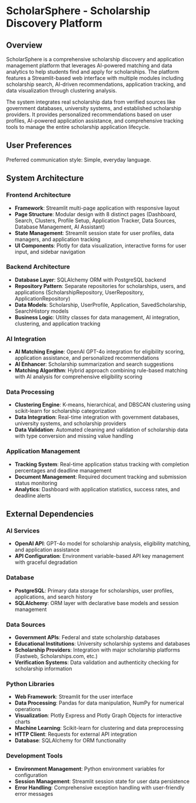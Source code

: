# ScholarSphere - Scholarship Discovery Platform

## Overview

ScholarSphere is a comprehensive scholarship discovery and application management platform that leverages AI-powered matching and data analytics to help students find and apply for scholarships. The platform features a Streamlit-based web interface with multiple modules including scholarship search, AI-driven recommendations, application tracking, and data visualization through clustering analysis.

The system integrates real scholarship data from verified sources like government databases, university systems, and established scholarship providers. It provides personalized recommendations based on user profiles, AI-powered application assistance, and comprehensive tracking tools to manage the entire scholarship application lifecycle.

## User Preferences

Preferred communication style: Simple, everyday language.

## System Architecture

### Frontend Architecture
- **Framework**: Streamlit multi-page application with responsive layout
- **Page Structure**: Modular design with 8 distinct pages (Dashboard, Search, Clusters, Profile Setup, Application Tracker, Data Sources, Database Management, AI Assistant)
- **State Management**: Streamlit session state for user profiles, data managers, and application tracking
- **UI Components**: Plotly for data visualization, interactive forms for user input, and sidebar navigation

### Backend Architecture
- **Database Layer**: SQLAlchemy ORM with PostgreSQL backend
- **Repository Pattern**: Separate repositories for scholarships, users, and applications (ScholarshipRepository, UserRepository, ApplicationRepository)
- **Data Models**: Scholarship, UserProfile, Application, SavedScholarship, SearchHistory models
- **Business Logic**: Utility classes for data management, AI integration, clustering, and application tracking

### AI Integration
- **AI Matching Engine**: OpenAI GPT-4o integration for eligibility scoring, application assistance, and personalized recommendations
- **AI Enhancer**: Scholarship summarization and search suggestions
- **Matching Algorithm**: Hybrid approach combining rule-based matching with AI analysis for comprehensive eligibility scoring

### Data Processing
- **Clustering Engine**: K-means, hierarchical, and DBSCAN clustering using scikit-learn for scholarship categorization
- **Data Integration**: Real-time integration with government databases, university systems, and scholarship providers
- **Data Validation**: Automated cleaning and validation of scholarship data with type conversion and missing value handling

### Application Management
- **Tracking System**: Real-time application status tracking with completion percentages and deadline management
- **Document Management**: Required document tracking and submission status monitoring
- **Analytics**: Dashboard with application statistics, success rates, and deadline alerts

## External Dependencies

### AI Services
- **OpenAI API**: GPT-4o model for scholarship analysis, eligibility matching, and application assistance
- **API Configuration**: Environment variable-based API key management with graceful degradation

### Database
- **PostgreSQL**: Primary data storage for scholarships, user profiles, applications, and search history
- **SQLAlchemy**: ORM layer with declarative base models and session management

### Data Sources
- **Government APIs**: Federal and state scholarship databases
- **Educational Institutions**: University scholarship systems and databases
- **Scholarship Providers**: Integration with major scholarship platforms (Fastweb, Scholarships.com, etc.)
- **Verification Systems**: Data validation and authenticity checking for scholarship information

### Python Libraries
- **Web Framework**: Streamlit for the user interface
- **Data Processing**: Pandas for data manipulation, NumPy for numerical operations
- **Visualization**: Plotly Express and Plotly Graph Objects for interactive charts
- **Machine Learning**: Scikit-learn for clustering and data preprocessing
- **HTTP Client**: Requests for external API integration
- **Database**: SQLAlchemy for ORM functionality

### Development Tools
- **Environment Management**: Python environment variables for configuration
- **Session Management**: Streamlit session state for user data persistence
- **Error Handling**: Comprehensive exception handling with user-friendly error messages